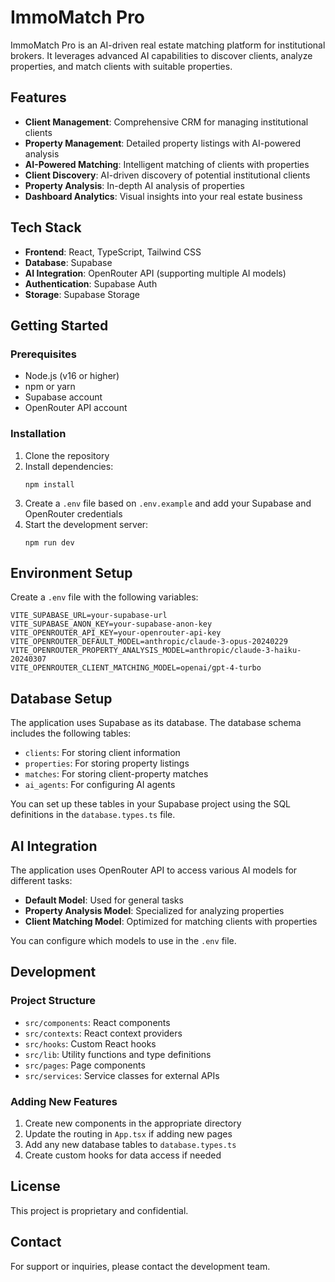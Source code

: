 # ImmoMatch Pro

ImmoMatch Pro is an AI-driven real estate matching platform for institutional brokers. It leverages advanced AI capabilities to discover clients, analyze properties, and match clients with suitable properties.

## Features

- **Client Management**: Comprehensive CRM for managing institutional clients
- **Property Management**: Detailed property listings with AI-powered analysis
- **AI-Powered Matching**: Intelligent matching of clients with properties
- **Client Discovery**: AI-driven discovery of potential institutional clients
- **Property Analysis**: In-depth AI analysis of properties
- **Dashboard Analytics**: Visual insights into your real estate business

## Tech Stack

- **Frontend**: React, TypeScript, Tailwind CSS
- **Database**: Supabase
- **AI Integration**: OpenRouter API (supporting multiple AI models)
- **Authentication**: Supabase Auth
- **Storage**: Supabase Storage

## Getting Started

### Prerequisites

- Node.js (v16 or higher)
- npm or yarn
- Supabase account
- OpenRouter API account

### Installation

1. Clone the repository
2. Install dependencies:
   ```
   npm install
   ```
3. Create a `.env` file based on `.env.example` and add your Supabase and OpenRouter credentials
4. Start the development server:
   ```
   npm run dev
   ```

## Environment Setup

Create a `.env` file with the following variables:

```
VITE_SUPABASE_URL=your-supabase-url
VITE_SUPABASE_ANON_KEY=your-supabase-anon-key
VITE_OPENROUTER_API_KEY=your-openrouter-api-key
VITE_OPENROUTER_DEFAULT_MODEL=anthropic/claude-3-opus-20240229
VITE_OPENROUTER_PROPERTY_ANALYSIS_MODEL=anthropic/claude-3-haiku-20240307
VITE_OPENROUTER_CLIENT_MATCHING_MODEL=openai/gpt-4-turbo
```

## Database Setup

The application uses Supabase as its database. The database schema includes the following tables:

- `clients`: For storing client information
- `properties`: For storing property listings
- `matches`: For storing client-property matches
- `ai_agents`: For configuring AI agents

You can set up these tables in your Supabase project using the SQL definitions in the `database.types.ts` file.

## AI Integration

The application uses OpenRouter API to access various AI models for different tasks:

- **Default Model**: Used for general tasks
- **Property Analysis Model**: Specialized for analyzing properties
- **Client Matching Model**: Optimized for matching clients with properties

You can configure which models to use in the `.env` file.

## Development

### Project Structure

- `src/components`: React components
- `src/contexts`: React context providers
- `src/hooks`: Custom React hooks
- `src/lib`: Utility functions and type definitions
- `src/pages`: Page components
- `src/services`: Service classes for external APIs

### Adding New Features

1. Create new components in the appropriate directory
2. Update the routing in `App.tsx` if adding new pages
3. Add any new database tables to `database.types.ts`
4. Create custom hooks for data access if needed

## License

This project is proprietary and confidential.

## Contact

For support or inquiries, please contact the development team.

